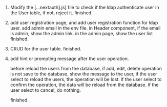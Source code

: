 
1. Modify the [...nextauth].js] file to check if the ldap authenticate user in the User table, if not, reject it. 
finished.

2. add user registration page, and add user registration function for ldap user. 
   add admin email in the env file.
   in Header component, if the email is admin, show the admin link.
    in the admin page, show the user list  
finished.

3. CRUD for the user table. 
finished.

4. add hint or prompting message after the user operation.

   before reload the users from the database, if add, edit, delete operation is not save to the database, show the message to the user, if the user select to reload the users, the operation will be lost.
   if the user select to confirm  the operation, the data will be reload from the database.
   if the user select to cancel,  do nothing.

   finished.

